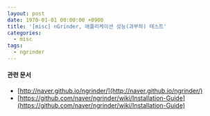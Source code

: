 ```yaml
---
layout: post
date: 1970-01-01 00:00:00 +0900
title: '[misc] nGrinder, 애플리케이션 성능(과부하) 테스트'
categories:
  - misc
tags:
  - ngrinder
---
```


#### 관련 문서

- [http://naver.github.io/ngrinder/](http://naver.github.io/ngrinder/)
- [https://github.com/naver/ngrinder/wiki/Installation-Guide](https://github.com/naver/ngrinder/wiki/Installation-Guide)
